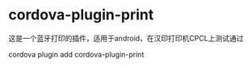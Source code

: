 # cordova-plugin-print
这是一个蓝牙打印的插件，适用于android，在汉印打印机CPCL上测试通过

cordova plugin add cordova-plugin-print
